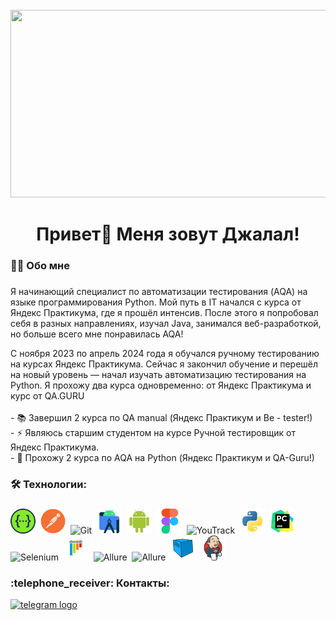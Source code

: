 <br clear="both">

<div align="center">
  <img height="300" width="1200" src="https://mir-s3-cdn-cf.behance.net/project_modules/fs/22b22287602523.5dbd29081561d.gif"  />
</div>

###

<h1 align="center">Привет👋 Меня зовут Джалал!</h1>

###

<h3 align="left">👩‍💻  Обо мне</h3>

###

<p align="left">
  Я начинающий специалист по автоматизации тестирования (AQA) на языке программирования Python. Мой путь в IT начался с курса от Яндекс Практикума, где я прошёл интенсив. После этого я попробовал себя в разных направлениях, изучал Java, занимался веб-разработкой, но больше всего мне понравилась AQA!

  С ноября 2023 по апрель 2024 года я обучался ручному тестированию на курсах Яндекс Практикума. Сейчас я закончил обучение и перешёл на новый уровень — начал изучать автоматизацию тестирования на Python. Я прохожу два курса одновременно: от Яндекс Практикума и курс от QA.GURU
  <br>
  <br>- 📚 Завершил 2 курса по QA manual (Яндекс Практикум и Be - tester!)
  <br>- ⚡ Являюсь старшим студентом на курсе Ручной тестировщик от Яндекc Практикума.
  <br>- 🌱 Прохожу 2 курса по AQA на Python (Яндекс Практикум и QA-Guru!)
</p>

###


###

<h3 align="left">🛠 Технологии:</h3>

###

<div>
  <img src="https://github.com/devicons/devicon/blob/master/icons/swagger/swagger-original.svg" title="Swagger" alt="Swagger" width="40" height="40"/>&nbsp;
  <img src="https://github.com/devicons/devicon/blob/master/icons/postman/postman-original.svg" title="Postman" alt="Postman" width="40" height="40"/>&nbsp;
  <img src="https://www.svgrepo.com/show/353782/git-icon.svg" title="Git" alt="Git" width="40" height="40"/>&nbsp;
  <img src="https://github.com/devicons/devicon/blob/master/icons/androidstudio/androidstudio-original.svg" title="AndroidStudio" alt="AndroidStudio" width="40" height="40"/>&nbsp;
  <img src="https://github.com/devicons/devicon/blob/master/icons/android/android-original.svg" title="Android" alt="Android" width="40" height="40"/>&nbsp;
  <img src="https://github.com/devicons/devicon/blob/master/icons/figma/figma-original.svg" title="Figma" alt="Figma" width="40" height="40"/>&nbsp;
  <img src="https://www.svgrepo.com/show/354593/youtrack.svg" title="YouTrack" alt="YouTrack" width="40" height="40"/>&nbsp;
  <img src="https://github.com/devicons/devicon/blob/master/icons/python/python-original.svg" title="Python" alt="Python" width="40" height="40"/>&nbsp;
  <img src="https://github.com/devicons/devicon/blob/master/icons/pycharm/pycharm-original.svg" title="PyCharm" alt="PyCharm" width="40" height="40"/>&nbsp;
  <img src="https://www.svgrepo.com/show/354321/selenium.svg" title="Selenium" alt="Selenium" width="40" height="40"/>&nbsp;
  <img src="https://github.com/devicons/devicon/blob/master/icons/pytest/pytest-original.svg" title="PyTest" alt="PyTest" width="40" height="40"/>&nbsp;
  <img src="https://github.com/M0R0K/Ui_Project/blob/main/media/logo/Allure_Report.svg" title="Allure" alt="Allure" width="40" height="40"/>&nbsp;
  <img src="https://github.com/M0R0K/Ui_Project/blob/main/media/logo/AllureTestOps.svg" title="AllureTestOps" alt="Allure" width="40" height="40"/>&nbsp;
  <img src="https://github.com/ElenaSkorobodilova/ElenaSkorobodilova/blob/main/icons/Selenoid.png" title="Selenoid" alt="Jenkins" width="40" height="40"/>&nbsp;
  <img src="https://github.com/devicons/devicon/blob/master/icons/jenkins/jenkins-original.svg" title="Jenkins" alt="Jenkins" width="40" height="40"/>&nbsp;
  
  
  
</div>

###
<h3 align="left">:telephone_receiver: Контакты:</h3>

<div>
  <a href="https://t.me/dzhaldoit" target="_blank">
    <img src="https://img.shields.io/static/v1?message=Telegram&logo=telegram&label=&color=2CA5E0&logoColor=white&labelColor=&style=for-the-badge" height="25" alt="telegram logo"  />
  </a>
</div>

###

